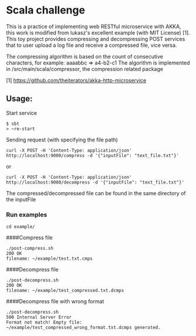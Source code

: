 # Scala challenge

This is a practice of implementing web RESTful microservice with AKKA, this work is modified from lukasz's excellent example (with MIT License) [1]. This toy project provides compressing and decompressing POST services that to user upload a log file and receive a compressed file, vice versa.

The compressing algorithm is based on the count of consecutive characters, for example: aaaabbc => a4-b2-c1 The algorithm is implemented in /src/main/scala/compressor, the compression related package

[1] https://github.com/theiterators/akka-http-microservice

## Usage:

Start service

```
$ sbt
> ~re-start
```

Sending request (with specifying the file path)

```
curl -X POST -H 'Content-Type: application/json' http://localhost:9000/compress -d '{"inputFile": "text_file.txt"}'
```

or

```
curl -X POST -H 'Content-Type: application/json' http://localhost:9000/decompress -d '{"inputFile": "text_file.txt"}'
```

The compressed/decompressed file can be found in the same directory of the inputFile

### Run examples
```
cd example/
```

####Compress file
```
./post-compress.sh
200 OK
filename: ~/example/test.txt.cmps
```

####Decompress file
```
./post-decompress.sh
200 OK
filename: ~/example/test_compressed.txt.dcmps
```

####Decompress file with wrong format
```
./post-decompress.sh
500 Internal Server Error
Format not match! Empty file: ~/example/test_compressed_wrong_format.txt.dcmps generated.
```
